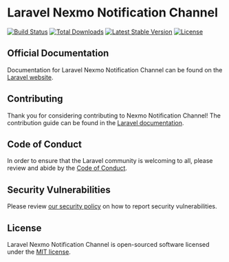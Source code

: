 # Laravel Nexmo Notification Channel

<a href="https://github.com/laravel/nexmo-notification-channel/actions"><img src="https://github.com/laravel/nexmo-notification-channel/workflows/tests/badge.svg" alt="Build Status"></a>
<a href="https://packagist.org/packages/laravel/nexmo-notification-channel"><img src="https://img.shields.io/packagist/dt/laravel/nexmo-notification-channel" alt="Total Downloads"></a>
<a href="https://packagist.org/packages/laravel/nexmo-notification-channel"><img src="https://img.shields.io/packagist/v/laravel/nexmo-notification-channel" alt="Latest Stable Version"></a>
<a href="https://packagist.org/packages/laravel/nexmo-notification-channel"><img src="https://img.shields.io/packagist/l/laravel/nexmo-notification-channel" alt="License"></a>

## Official Documentation

Documentation for Laravel Nexmo Notification Channel can be found on the [Laravel website](https://laravel.com/docs/notifications#sms-notifications).

## Contributing

Thank you for considering contributing to Nexmo Notification Channel! The contribution guide can be found in the [Laravel documentation](https://laravel.com/docs/contributions).

## Code of Conduct

In order to ensure that the Laravel community is welcoming to all, please review and abide by the [Code of Conduct](https://laravel.com/docs/contributions#code-of-conduct).

## Security Vulnerabilities

Please review [our security policy](https://github.com/laravel/nexmo-notification-channel/security/policy) on how to report security vulnerabilities.

## License

Laravel Nexmo Notification Channel is open-sourced software licensed under the [MIT license](LICENSE.md).
